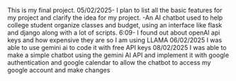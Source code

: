 This is my final project.
05/02/2025- I plan to list all the basic features for my project and clarify the idea for my project.
-An AI chatbot used to help college student organize classes and budget, using an interface like flask and django along with a lot of scripts.
6:09- I found out about openAI api keys and how expensive they are so I am using LLAMA
06/02/2025
I was able to use gemini ai to code it with free API keys
08/02/2025
I was able to make a simple chatbot using the gemini AI API and implement it with google authentication and google calendar to allow the chatbot to access my google account and make changes